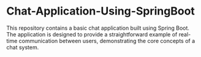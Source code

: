 # Chat-Application-Using-SpringBoot
This repository contains a basic chat application built using Spring Boot. The application is designed to provide a straightforward example of real-time communication between users, demonstrating the core concepts of a chat system.
